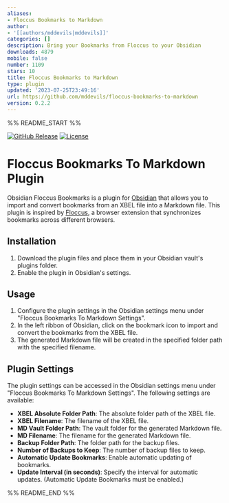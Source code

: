 ```yaml
---
aliases:
- Floccus Bookmarks to Markdown
author:
- '[[authors/mddevils|mddevils]]'
categories: []
description: Bring your Bookmarks from Floccus to your Obsidian
downloads: 4879
mobile: false
number: 1109
stars: 10
title: Floccus Bookmarks to Markdown
type: plugin
updated: '2023-07-25T23:49:16'
url: https://github.com/mddevils/floccus-bookmarks-to-markdown
version: 0.2.2
---
```


%% README_START %%

[![GitHub Release](https://img.shields.io/github/release/mddevils/floccus-bookmarks-to-markdown?include_prereleases=&sort=semver&color=blue)](https://github.com/mddevils/floccus-bookmarks-to-markdown/releases/)
[![License](https://img.shields.io/badge/License-MIT-blue)](#license)
# Floccus Bookmarks To Markdown Plugin

Obsidian Floccus Bookmarks is a plugin for [Obsidian](https://obsidian.md/) that allows you to import and convert bookmarks from an XBEL file into a Markdown file. This plugin is inspired by [Floccus](https://floccus.org/), a browser extension that synchronizes bookmarks across different browsers.

## Installation

1. Download the plugin files and place them in your Obsidian vault's plugins folder.
2. Enable the plugin in Obsidian's settings.

## Usage

1. Configure the plugin settings in the Obsidian settings menu under "Floccus Bookmarks To Markdown Settings".
2. In the left ribbon of Obsidian, click on the bookmark icon to import and convert the bookmarks from the XBEL file.
3. The generated Markdown file will be created in the specified folder path with the specified filename.

## Plugin Settings

The plugin settings can be accessed in the Obsidian settings menu under "Floccus Bookmarks To Markdown Settings". The following settings are available:

- **XBEL Absolute Folder Path**: The absolute folder path of the XBEL file.
- **XBEL Filename**: The filename of the XBEL file.
- **MD Vault Folder Path**: The vault folder for the generated Markdown file.
- **MD Filename**: The filename for the generated Markdown file.
- **Backup Folder Path**: The folder path for the backup files.
- **Number of Backups to Keep**: The number of backup files to keep.
- **Automatic Update Bookmarks**: Enable automatic updating of bookmarks.
- **Update Interval (in seconds)**: Specify the interval for automatic updates. (Automatic Update Bookmarks must be enabled.)


%% README_END %%